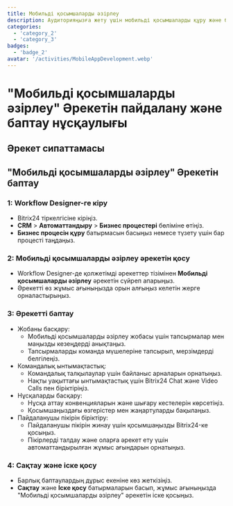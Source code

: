```yaml
---
title: Мобильді қосымшаларды әзірлеу
description: Аудиторияңызға жету үшін мобильді қосымшаларды құру және басқару.
categories: 
  - 'category_2'
  - 'category_3'
badges: 
  - 'badge_2' 
avatar: '/activities/MobileAppDevelopment.webp'
---
```

# "Мобильді қосымшаларды әзірлеу" Әрекетін пайдалану және баптау нұсқаулығы

## Әрекет сипаттамасы

## **"Мобильді қосымшаларды әзірлеу" Әрекетін баптау**

### 1: Workflow Designer-ге кіру
- Bitrix24 тіркелгісіне кіріңіз.
- **CRM** > **Автоматтандыру** > **Бизнес процестері** бөліміне өтіңіз.
- **Бизнес процесін құру** батырмасын басыңыз немесе түзету үшін бар процесті таңдаңыз.

### 2: Мобильді қосымшаларды әзірлеу әрекетін қосу
- Workflow Designer-де қолжетімді әрекеттер тізімінен **Мобильді қосымшаларды әзірлеу** әрекетін сүйреп апарыңыз.
- Әрекетті өз жұмыс ағыныңызда орын алғыңыз келетін жерге орналастырыңыз.

### 3: Әрекетті баптау
- Жобаны басқару:
  - Мобильді қосымшаларды әзірлеу жобасы үшін тапсырмалар мен маңызды кезеңдерді анықтаңыз.
  - Тапсырмаларды команда мүшелеріне тапсырып, мерзімдерді белгілеңіз.
- Командалық ынтымақтастық:
  - Командалық талқылаулар үшін байланыс арналарын орнатыңыз.
  - Нақты уақыттағы ынтымақтастық үшін Bitrix24 Chat және Video Calls пен біріктіріңіз.
- Нұсқаларды басқару:
  - Нұсқа аттау конвенцияларын және шығару кестелерін көрсетіңіз.
  - Қосымшаңыздағы өзгерістер мен жаңартуларды бақылаңыз.
- Пайдаланушы пікірін біріктіру:
  - Пайдаланушы пікірін жинау үшін қосымшаңызды Bitrix24-ке қосыңыз.
  - Пікірлерді талдау және оларға әрекет ету үшін автоматтандырылған жұмыс ағындарын орнатыңыз.

### 4: Сақтау және іске қосу
- Барлық баптаулардың дұрыс екеніне көз жеткізіңіз.
- **Сақтау** және **Іске қосу** батырмаларын басып, жұмыс ағыныңызда "Мобильді қосымшаларды әзірлеу" әрекетін іске қосыңыз.